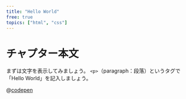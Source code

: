 ```yaml
---
title: "Hello World"
free: true
topics: ["html", "css"]
---
```

# チャプター本文

まずは文字を表示してみましょう。
`<p>`（paragraph：段落）というタグで「Hello World」を記入しましょう。

@[codepen](https://codepen.io/hidehikokondo/pen/OJQbKrm)


